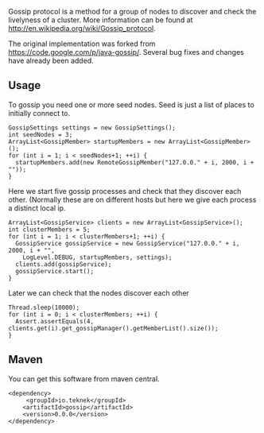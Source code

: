 
Gossip protocol is a method for a group of nodes to discover and check the livelyness of a cluster. More information can be found at http://en.wikipedia.org/wiki/Gossip_protocol.

The original implementation was forked from https://code.google.com/p/java-gossip/. Several bug fixes and changes have already been added.

Usage
-----

To gossip you need one or more seed nodes. Seed is just a list of places to initially connect to. 

    GossipSettings settings = new GossipSettings();
    int seedNodes = 3;
    ArrayList<GossipMember> startupMembers = new ArrayList<GossipMember>();
    for (int i = 1; i < seedNodes+1; ++i) {
      startupMembers.add(new RemoteGossipMember("127.0.0." + i, 2000, i + ""));
    }

Here we start five gossip processes and check that they discover each other. (Normally these are on different hosts but here we give each process a distinct local ip.

    ArrayList<GossipService> clients = new ArrayList<GossipService>();
    int clusterMembers = 5;
    for (int i = 1; i < clusterMembers+1; ++i) {
      GossipService gossipService = new GossipService("127.0.0." + i, 2000, i + "", 
        LogLevel.DEBUG, startupMembers, settings);
      clients.add(gossipService);
      gossipService.start();
    }

Later we can check that the nodes discover each other

    Thread.sleep(10000);
    for (int i = 0; i < clusterMembers; ++i) {
      Assert.assertEquals(4, clients.get(i).get_gossipManager().getMemberList().size());
    }

Maven
------

You can get this software from maven central.

    <dependency>  
         <groupId>io.teknek</groupId>
        <artifactId>gossip</artifactId>
        <version>0.0.0</version>
    </dependency>
